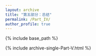 ```yaml
---
layout: archive
title: "第五部分：总结"
permalink: /Part_IV/
author_profile: true
---
```



{% include base_path %}


{% include archive-single-Part-V.html %}

